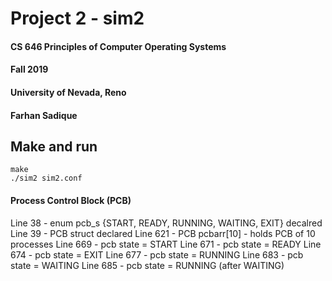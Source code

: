 # Project 2 - sim2

#### CS 646 Principles of Computer Operating Systems

#### Fall 2019

#### University of Nevada, Reno

#### Farhan Sadique


## Make and run

```
make
./sim2 sim2.conf
```

#### Process Control Block (PCB)
Line 38 - enum pcb_s {START, READY, RUNNING, WAITING, EXIT} decalred
Line 39 - PCB struct declared
Line 621 - PCB pcbarr[10] - holds PCB of 10 processes
Line 669 - pcb state = START
Line 671 - pcb state = READY
Line 674 - pcb state = EXIT
Line 677 - pcb state = RUNNING
Line 683 - pcb state = WAITING
Line 685 - pcb state = RUNNING (after WAITING)

